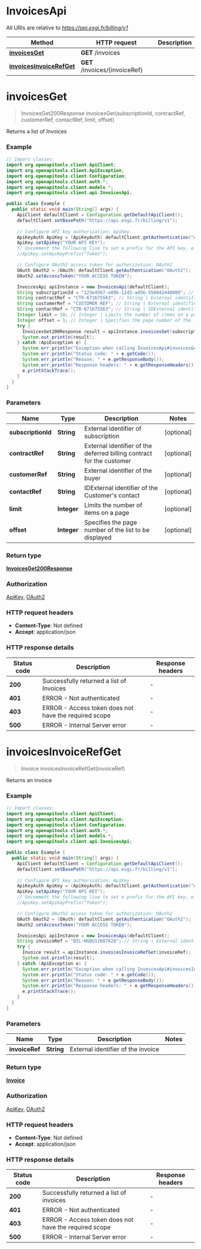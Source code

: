 # InvoicesApi

All URIs are relative to *https://api.esgi.fr/billing/v1*

| Method | HTTP request | Description |
|------------- | ------------- | -------------|
| [**invoicesGet**](InvoicesApi.md#invoicesGet) | **GET** /invoices |  |
| [**invoicesInvoiceRefGet**](InvoicesApi.md#invoicesInvoiceRefGet) | **GET** /invoices/{invoiceRef} |  |


<a name="invoicesGet"></a>
# **invoicesGet**
> InvoicesGet200Response invoicesGet(subscriptionId, contractRef, customerRef, contactRef, limit, offset)



Returns a list of Invoices

### Example
```java
// Import classes:
import org.openapitools.client.ApiClient;
import org.openapitools.client.ApiException;
import org.openapitools.client.Configuration;
import org.openapitools.client.auth.*;
import org.openapitools.client.models.*;
import org.openapitools.client.api.InvoicesApi;

public class Example {
  public static void main(String[] args) {
    ApiClient defaultClient = Configuration.getDefaultApiClient();
    defaultClient.setBasePath("https://api.esgi.fr/billing/v1");
    
    // Configure API key authorization: ApiKey
    ApiKeyAuth ApiKey = (ApiKeyAuth) defaultClient.getAuthentication("ApiKey");
    ApiKey.setApiKey("YOUR API KEY");
    // Uncomment the following line to set a prefix for the API key, e.g. "Token" (defaults to null)
    //ApiKey.setApiKeyPrefix("Token");

    // Configure OAuth2 access token for authorization: OAuth2
    OAuth OAuth2 = (OAuth) defaultClient.getAuthentication("OAuth2");
    OAuth2.setAccessToken("YOUR ACCESS TOKEN");

    InvoicesApi apiInstance = new InvoicesApi(defaultClient);
    String subscriptionId = "123e4567-e89b-12d3-a456-556642440000"; // String | External identifier of subscription
    String contractRef = "CTR-671675563"; // String | External identifier of the deferred billing contract for the customer
    String customerRef = "CUSTOMER REF"; // String | External identifier of the buyer
    String contactRef = "CTR-671675563"; // String | IDExternal identifier of the Customer's contact
    Integer limit = 10; // Integer | Limits the number of items on a page
    Integer offset = 1; // Integer | Specifies the page number of the list to be displayed
    try {
      InvoicesGet200Response result = apiInstance.invoicesGet(subscriptionId, contractRef, customerRef, contactRef, limit, offset);
      System.out.println(result);
    } catch (ApiException e) {
      System.err.println("Exception when calling InvoicesApi#invoicesGet");
      System.err.println("Status code: " + e.getCode());
      System.err.println("Reason: " + e.getResponseBody());
      System.err.println("Response headers: " + e.getResponseHeaders());
      e.printStackTrace();
    }
  }
}
```

### Parameters

| Name | Type | Description  | Notes |
|------------- | ------------- | ------------- | -------------|
| **subscriptionId** | **String**| External identifier of subscription | [optional] |
| **contractRef** | **String**| External identifier of the deferred billing contract for the customer | [optional] |
| **customerRef** | **String**| External identifier of the buyer | [optional] |
| **contactRef** | **String**| IDExternal identifier of the Customer&#39;s contact | [optional] |
| **limit** | **Integer**| Limits the number of items on a page | [optional] |
| **offset** | **Integer**| Specifies the page number of the list to be displayed | [optional] |

### Return type

[**InvoicesGet200Response**](InvoicesGet200Response.md)

### Authorization

[ApiKey](../README.md#ApiKey), [OAuth2](../README.md#OAuth2)

### HTTP request headers

 - **Content-Type**: Not defined
 - **Accept**: application/json

### HTTP response details
| Status code | Description | Response headers |
|-------------|-------------|------------------|
| **200** | Successfully returned a list of Invoices |  -  |
| **401** | ERROR - Not authenticated |  -  |
| **403** | ERROR - Access token does not have the required scope |  -  |
| **500** | ERROR - Internal Server error |  -  |

<a name="invoicesInvoiceRefGet"></a>
# **invoicesInvoiceRefGet**
> Invoice invoicesInvoiceRefGet(invoiceRef)



Returns an invoice

### Example
```java
// Import classes:
import org.openapitools.client.ApiClient;
import org.openapitools.client.ApiException;
import org.openapitools.client.Configuration;
import org.openapitools.client.auth.*;
import org.openapitools.client.models.*;
import org.openapitools.client.api.InvoicesApi;

public class Example {
  public static void main(String[] args) {
    ApiClient defaultClient = Configuration.getDefaultApiClient();
    defaultClient.setBasePath("https://api.esgi.fr/billing/v1");
    
    // Configure API key authorization: ApiKey
    ApiKeyAuth ApiKey = (ApiKeyAuth) defaultClient.getAuthentication("ApiKey");
    ApiKey.setApiKey("YOUR API KEY");
    // Uncomment the following line to set a prefix for the API key, e.g. "Token" (defaults to null)
    //ApiKey.setApiKeyPrefix("Token");

    // Configure OAuth2 access token for authorization: OAuth2
    OAuth OAuth2 = (OAuth) defaultClient.getAuthentication("OAuth2");
    OAuth2.setAccessToken("YOUR ACCESS TOKEN");

    InvoicesApi apiInstance = new InvoicesApi(defaultClient);
    String invoiceRef = "BIL-HGDU12687628"; // String | External identifier of the invoice
    try {
      Invoice result = apiInstance.invoicesInvoiceRefGet(invoiceRef);
      System.out.println(result);
    } catch (ApiException e) {
      System.err.println("Exception when calling InvoicesApi#invoicesInvoiceRefGet");
      System.err.println("Status code: " + e.getCode());
      System.err.println("Reason: " + e.getResponseBody());
      System.err.println("Response headers: " + e.getResponseHeaders());
      e.printStackTrace();
    }
  }
}
```

### Parameters

| Name | Type | Description  | Notes |
|------------- | ------------- | ------------- | -------------|
| **invoiceRef** | **String**| External identifier of the invoice | |

### Return type

[**Invoice**](Invoice.md)

### Authorization

[ApiKey](../README.md#ApiKey), [OAuth2](../README.md#OAuth2)

### HTTP request headers

 - **Content-Type**: Not defined
 - **Accept**: application/json

### HTTP response details
| Status code | Description | Response headers |
|-------------|-------------|------------------|
| **200** | Successfully returned a list of invoices |  -  |
| **401** | ERROR - Not authenticated |  -  |
| **403** | ERROR - Access token does not have the required scope |  -  |
| **500** | ERROR - Internal Server error |  -  |

